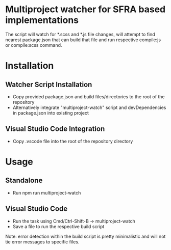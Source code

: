 # Multiproject watcher for SFRA based implementations

The script will watch for *.scss and *.js file changes, will attempt to find nearest package.json that can build that file and run respective compile:js or compile:scss command.

# Installation

## Watcher Script Installation

* Copy provided package.json and build files/directories to the root of the repository
* Alternatively integrate "multiproject-watch" script and devDependencies in package.json into existing project

## Visual Studio Code Integration

* Copy .vscode file into the root of the repository directory

# Usage

## Standalone

* Run npm run multiproject-watch

## Visual Studio Code

* Run the task using Cmd/Ctrl-Shift-B -> multiproject-watch
* Save a file to run the respective build script

Note: error detection within the build script is pretty minimalistic and will not tie error messages to specific files.

